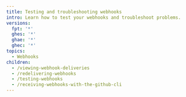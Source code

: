```yaml
---
title: Testing and troubleshooting webhooks
intro: Learn how to test your webhooks and troubleshoot problems.
versions:
  fpt: '*'
  ghes: '*'
  ghae: '*'
  ghec: '*'
topics:
  - Webhooks
children:
  - /viewing-webhook-deliveries
  - /redelivering-webhooks
  - /testing-webhooks
  - /receiving-webhooks-with-the-github-cli
---
```


